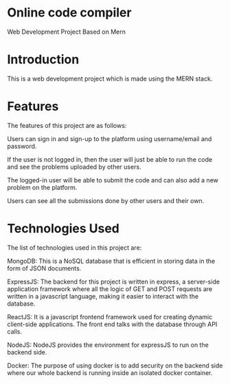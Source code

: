 # Online code compiler
Web Development Project Based on Mern
# Introduction
This is a web development project which is made using the MERN stack.
# Features 
The features of this project are as follows:

Users can sign in and sign-up to the platform using username/email and password.

If the user is not logged in, then the user will just be able to run the code and see the problems uploaded by other users.

The logged-in user will be able to submit the code and can also add a new problem on the platform.

Users can see all the submissions done by other users and their own.
# Technologies Used
The list of technologies used in this project are:

MongoDB: This is a NoSQL database that is efficient in storing data in the form of JSON documents.

ExpressJS: The backend for this project is written in express, a server-side application framework where all the logic of GET and POST requests are written in a javascript 
           language, making it easier to interact with the database.

ReactJS: It is a javascript frontend framework used for creating dynamic client-side applications. The front end talks with the database through API calls.

NodeJS: NodeJS provides the environment for expressJS to run on the backend side.

Docker: The purpose of using docker is to add security on the backend side where our whole backend is running inside an isolated docker container.

